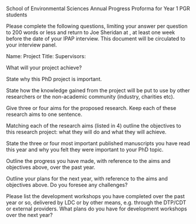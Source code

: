 School of Environmental Sciences
Annual Progress Proforma for Year 1 PGR students

Please complete the following questions, limiting your answer per question to 200 words or less and return to Joe Sheridan at , at least one week before the date of your IPAP interview. This document will be circulated to your interview panel. 

Name: 
Project Title: 
Supervisors: 


What will your project achieve? 


State why this PhD project is important.


State how the knowledge gained from the project will be put to use by other researchers or the non-academic community (industry, charities etc).


Give three or four aims for the proposed research. Keep each of these research aims to one sentence.


Matching each of the research aims (listed in 4) outline the objectives to this research project: what they will do and what they will achieve.


State the three or four most important published manuscripts you have read this year and why you felt they were important to your PhD topic. 


Outline the progress you have made, with reference to the aims and objectives above, over the past year. 


Outline your plans for the next year, with reference to the aims and objectives above. Do you foresee any challenges? 


Please list the development workshops you have completed over the past year or so, delivered by LDC or by other means, e.g. through the DTP/CDT or external providers. What plans do you have for development workshops over the next year?







